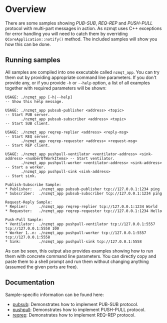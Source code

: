 Overview
========

There are some samples showing *PUB-SUB*, *REQ-REP* and *PUSH-PULL* protocol with multi-part messages in action. As nzmqt uses C++ exceptions for error handling you will need to catch them by overriding ``QCoreApplication::notify()`` method. The included samples will show you how this can be done.

Running samples
---------------

All samples are compiled into one executable called ``nzmqt_app``. You can try them out by providing appropriate command line parameters. If you don't provide any, or if you provide ``-h`` or ``--help`` option, a list of all examples together with required parameters will be shown:

```
USAGE: ./nzmqt_app [-h|--help]                                                                 -- Show this help message.

USAGE: ./nzmqt_app pubsub-publisher <address> <topic>                                          -- Start PUB server.
       ./nzmqt_app pubsub-subscriber <address> <topic>                                         -- Start SUB client.

USAGE: ./nzmqt_app reqrep-replier <address> <reply-msg>                                        -- Start REQ server.
       ./nzmqt_app reqrep-requester <address> <request-msg>                                    -- Start REP client.

USAGE: ./nzmqt_app pushpull-ventilator <ventilator-address> <sink-address> <numberOfWorkItems> -- Start ventilator.
       ./nzmqt_app pushpull-worker <ventilator-address> <sink-address>                         -- Start a worker.
       ./nzmqt_app pushpull-sink <sink-address>                                                -- Start sink.

Publish-Subscribe Sample:
* Publisher:   ./nzmqt_app pubsub-publisher tcp://127.0.0.1:1234 ping
* Subscriber:  ./nzmqt_app pubsub-subscriber tcp://127.0.0.1:1234 ping

Request-Reply Sample:
* Replier:     ./nzmqt_app reqrep-replier tcp://127.0.0.1:1234 World
* Requester:   ./nzmqt_app reqrep-requester tcp://127.0.0.1:1234 Hello

Push-Pull Sample:
* Ventilator:  ./nzmqt_app pushpull-ventilator tcp://127.0.0.1:5557 tcp://127.0.0.1:5558 100
* Worker 1..n: ./nzmqt_app pushpull-worker tcp://127.0.0.1:5557 tcp://127.0.0.1:5558
* Sink:        ./nzmqt_app pushpull-sink tcp://127.0.0.1:5558
```

As can be seen, this output also provides examples showing how to run them with concrete command line parameters. You can directly copy and paste them to a shell prompt and run them without changing anything (assumed the given ports are free).

Documentation
-------------

Sample-specific information can be found here:
* [pubsub][]: Demonstrates how to implement PUB-SUB protocol.
* [pushpull][]: Demonstrates how to implement PUSH-PULL protocol.
* [reqrep][]: Demonstrates how to implement REQ-REP protocol.


 [pubsub]:      Samples-pubsub.md       "PUB-SUB protocol example"
 [pushpull]:    Samples-pushpull.md     "PUSH-PULL protocol example"
 [reqrep]:      Samples-reqrep.md       "REQ-REP protocol example"
